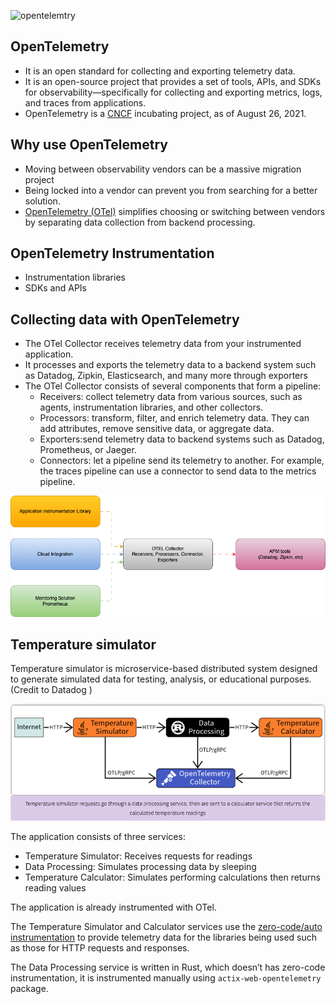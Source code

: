 ![opentelemtry](https://opentelemetry.io/img/logos/opentelemetry-horizontal-color.svg)


## OpenTelemetry

 - It is an open standard for collecting and exporting telemetry data.
 - It is an open-source project that provides a set of tools, APIs, and SDKs for observability—specifically for collecting and exporting metrics, logs, and traces from applications.
 - OpenTelemetry  is a [CNCF](https://cncf.io/)  incubating project, as of August 26, 2021.

## Why use OpenTelemetry

 - Moving between observability vendors can be a massive migration project
 - Being locked into a vendor can prevent you from searching for a better solution.
 - [OpenTelemetry (OTel)](https://opentelemetry.io/) simplifies choosing  or switching between vendors by separating data collection from
   backend processing.
   
## OpenTelemetry  Instrumentation
 - Instrumentation libraries
 - SDKs and APIs

## Collecting data with OpenTelemetry

 - The OTel Collector receives telemetry data from your instrumented
   application.
 - It processes and exports the telemetry data to a backend system such as Datadog, Zipkin, Elasticsearch, and many more through exporters
 - The OTel Collector consists of several components that form a
   pipeline:
	 - Receivers: collect telemetry data from various sources, such as agents, instrumentation libraries, and other collectors.
	 - Processors: transform, filter, and enrich telemetry data. They can add attributes, remove sensitive data, or aggregate data.
	 - Exporters:send telemetry data to backend systems such as Datadog, Prometheus, or Jaeger.
	 - Connectors: let a pipeline send its telemetry to another. For example, the traces pipeline can use a 		connector to send data to the metrics pipeline.

![otel collector](resources/otel_collector.png)

## Temperature simulator
Temperature simulator is microservice-based distributed system designed to generate simulated data for testing, analysis, or educational purposes. (Credit to Datadog )

![sample application](resources/simulator.png)

The application consists of three services:
-   Temperature Simulator: Receives requests for readings
-   Data Processing: Simulates processing data by sleeping
-   Temperature Calculator: Simulates performing calculations then returns reading values

The application is already instrumented with OTel.

The Temperature Simulator and Calculator services use the  [zero-code/auto instrumentation](https://opentelemetry.io/docs/concepts/instrumentation/zero-code/)  to provide telemetry data for the libraries being used such as those for HTTP requests and responses.

The Data Processing service is written in Rust, which doesn’t has zero-code instrumentation, it is instrumented manually using  `actix-web-opentelemetry`  package.
